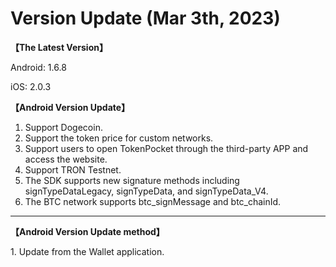 # Version Update (Mar 3th, 2023)

**【The Latest Version】**

Android: 1.6.8

iOS: 2.0.3



**【Android Version Update】**

1. Support Dogecoin.
2. Support the token price for custom networks.
3. Support users to open TokenPocket through the third-party APP and access the website.
4. Support TRON Testnet.
5. The SDK supports new signature methods including signTypeDataLegacy, signTypeData, and signTypeData\_V4.
6. The BTC network supports btc\_signMessage and btc\_chainId.



****

**【Android Version Update method】**

1\. Update from the Wallet application.
